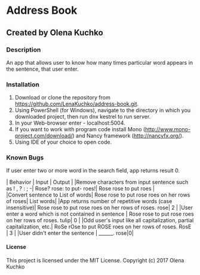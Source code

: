 # Address Book
## Created by Olena Kuchko

### Description
An app that allows user to know how many times particular word appears in the sentence, that user enter.

### Installation
1. Download or clone the repository from https://github.com/LenaKuchko/address-book.git.
2. Using PowerShell (for Windows), navigate to the directory in which you downloaded project, then run dnx kestrel to run server.
3. In your Web-browser enter - localhost:5004.
4. If you want to work with program code install Mono (http://www.mono-project.com/download/) and Nancy framework (http://nancyfx.org/).
5. Using IDE of your choice to open code.

### Known Bugs
If user enter two or more word in the search field, app returns result 0.

| Behavior | Input | Output |
|Remove characters from input sentence such as ! , ? : ; -| Rose? rose: to put- roes!| Rose rose to put roes |  
|Convert sentence to List of words| Rose rose to put rose roes on her rows of roses| List<string> words|
|App returns number of repetitive words (case insensitive)| Rose rose to put rose roes on her rows of roses. rose| 2 |
|User enter a word which is not contained in sentence | Rose rose to put rose roes on her rows of roses. tulip| 0 |
|Odd user's input like all capitalization, partial capitalization, etc.| RoSe rOse to put ROSE roes on her rows of roses. RosE | 3 |
|User didn't enter the sentence | ______. rose|0|

#### License
This project is licensed under the MIT License.
Copyright (c) 2017  Olena Kuchko
